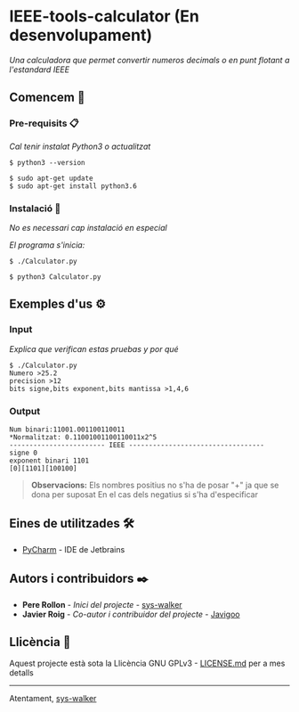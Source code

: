 # IEEE-tools-calculator (En desenvolupament)

_Una calculadora que permet convertir numeros decimals o en punt flotant a l'estandard IEEE_


## Comencem 🚀


### Pre-requisits 📋

_Cal tenir instalat Python3 o actualitzat_

```
$ python3 --version
```
```
$ sudo apt-get update
$ sudo apt-get install python3.6
```

### Instalació 🔧

_No es necessari cap instalació en especial_

_El programa s'inicia:_

```
$ ./Calculator.py
```

```
$ python3 Calculator.py
```

## Exemples d'us ⚙️



### Input 

_Explica que verifican estas pruebas y por qué_

```
$ ./Calculator.py
Numero >25.2
precision >12
bits signe,bits exponent,bits mantissa >1,4,6
```
### Output 
```
Num binari:11001.001100110011
*Normalitzat: 0.11001001100110011x2^5
------------------------ IEEE ----------------------------------
signe 0
exponent binari 1101
[0][1101][100100]
```


> **Observacions:**  Els nombres positius no s'ha de posar "+" ja que se
> dona per suposat En el cas dels negatius si s'ha d'especificar

## Eines de utilitzades 🛠️
* [PyCharm](https://www.jetbrains.com/es-es/pycharm/) - IDE de Jetbrains
## Autors i contribuidors ✒️

* **Pere Rollon** - *Inici del projecte* - [sys-walker](https://github.com/Javigoo)
* **Javier Roig** - *Co-autor i contribuidor del projecte* - [Javigoo](https://github.com/sys-walker)


## Llicència 📄

Aquest projecte està sota la Llicència GNU GPLv3 -  [LICENSE.md](LICENSE.md) per a mes detalls




---
Atentament, [sys-walker](https://github.com/sys-waker) 
